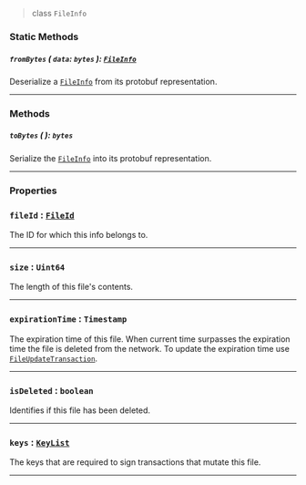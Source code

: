 > class `FileInfo`

### Static Methods

##### `fromBytes` ( `data`: `bytes` ): [`FileInfo`](#)

Deserialize a [`FileInfo`](#) from its protobuf representation.

---

### Methods

##### `toBytes` ( ): `bytes`

Serialize the [`FileInfo`](#) into its protobuf representation.

---

### Properties

### `fileId` : [`FileId`](reference/file/FileId.md)

The ID for which this info belongs to.

---

### `size` : `Uint64`

The length of this file's contents.

---

### `expirationTime` : `Timestamp`

The expiration time of this file. When current time surpasses the expiration time the
file is deleted from the network. To update the expiration time use [`FileUpdateTransaction`](reference/file/FileUpdateTransaction.md).

---

### `isDeleted` : `boolean`

Identifies if this file has been deleted.

---

### `keys` : [`KeyList`](reference/cryptography/KeyList.md)

The keys that are required to sign transactions that mutate this file.

---
